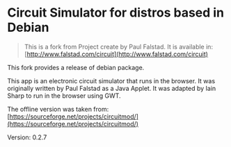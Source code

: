 # Circuit Simulator for distros based in Debian

> This is a fork from Project create by Paul Falstad. It is available in:
> [http://www.falstad.com/circuit](http://www.falstad.com/circuit)

This fork provides a release of debian package.

This app is an electronic circuit simulator that runs in the browser. It was originally written by Paul Falstad as a Java Applet. It was adapted by Iain Sharp to run in the browser using GWT.

The offline version was taken from: [https://sourceforge.net/projects/circuitmod/](https://sourceforge.net/projects/circuitmod/)

Version: 0.2.7
